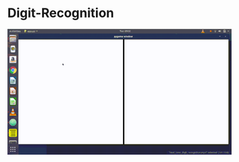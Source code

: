 # Digit-Recognition
![Image](https://github.com/bghadge/Digit-Recognition/blob/master/Images/Real_time_digit_recognition.gif)
